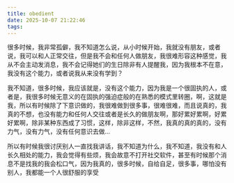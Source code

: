 ```yaml
---
title: obedient
date: 2025-10-07 21:22:46
tags:
---
```


很多时候，我非常孤僻，我不知道怎么说，从小时候开始，我就没有朋友，或者说，我可以和人正常交往，但是我不会和任何人做朋友，我很难形容这种感觉，我从不会主动发消息，我不会记得她们的生日除非有人提醒我，因为我根本不在意，我没有这个能力，或者说我从来没有学到？

我不知道，很多时候，我应该就是，没有这个能力，因为我是一个很固执的人，或者是，我很多时候无意义的在固执的强迫症般的在熟悉的模式里转圈，啊，这就是我，所以有时候除了下意识做的，我很难做到很多事，很难很难，而且说真的，我真的不想，也没有能力和任何人交往或者是长久的做朋友啊，那好累好累啊，好累好累啊，除非某种东西成了习惯，这样，除非这样，不然，我真的真的真的，没有力气，没有力气，没有任何意识去做...

所以有时候我很讨厌别人一直找我讲话，我不知道为什么，我不知道，我没有和人长久相处的能力，我会觉得有些烦，我会故意不打开社交软件，甚至有时候那个消息不是找我的我会松口气，因为我真的，很多时候，自给自足，很多事，哪怕没有别人，我都能一个人很舒服的享受
